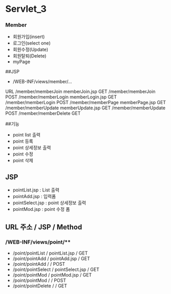 # Servlet_3

### Member
- 회원가입(insert)
- 로그인(select one)
- 회원수정(Update)
- 회원탈퇴(Delete)
- myPage

##JSP
- /WEB-INF/views/member/...

URL
/member/memberJoin		memberJoin.jsp		GET
/member/memberJoin							POST
/member/memberLogin		memberLogin.jsp		GET
/member/memberLogin							POST
/member/memberPage		memberPage.jsp		GET
/member/memberUpdate	memberUpdate.jsp	GET
/member/memberUpdate						POST
/member/memberDelete						GET




##기능
- point list 출력 
- point 등록
- point 상세정보 출력 
- point 수정
- point 삭제 




## JSP
- pointList.jsp		: List 출력
- pointAdd.jsp		: 입력폼
- pointSelect.jsp	: point 상세정보 출력 
- pointMod.jsp		: point 수정 폼 

## URL 주소				/	JSP 			/	Method
### /WEB-INF/views/point/**

- /point/pointList		/	pointList.jsp	/	GET
- /point/pointAdd		/	pointAdd.jsp	/	GET 
- /point/pointAdd		/					/	POST 
- /point/pointSelect	/	pointSelect.jsp	/	GET
- /point/pointMod		/	pointMod.jsp	/	GET 
- /point/pointMod		/					/	POST 
- /point/pointDelete	/					/	GET
